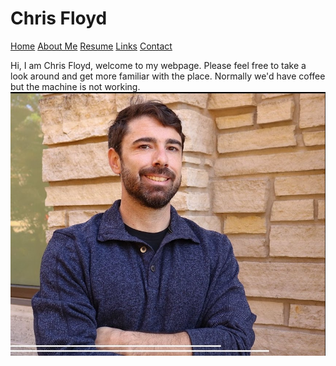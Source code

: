 # Chris Floyd
[Home](https://github.com/chrisfloyd87/Midterm1000/blob/587cc19be7093a4b149aa515723b074a459391ed/README.md) 
[About Me](AboutMe.md) [Resume](Resume.md) [Links](links.md) [Contact](contact.md)


Hi, I am Chris Floyd, welcome to my webpage. Please feel free to take a look around and get more familiar with the place. Normally we'd have coffee but the machine is not working.  
![](https://raw.githubusercontent.com/chrisfloyd87/Chris-Floyd-/63ab3d53008b62f4e234a4d75bd45b0de117cebd/Screenshot%202022-03-14%20123802.png)
